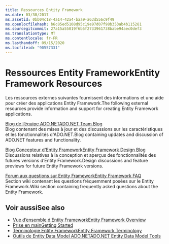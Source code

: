 ```yaml
---
title: Ressources Entity Framework
ms.date: 03/30/2017
ms.assetid: 0bb04c18-4a14-42a4-baa9-a63d556c9f49
ms.openlocfilehash: b6c85ed5108d95c19e97d07f98b353ab4b115281
ms.sourcegitcommit: 27a15a55019f6b5f2733961738babe94aec0def3
ms.translationtype: MT
ms.contentlocale: fr-FR
ms.lasthandoff: 09/15/2020
ms.locfileid: "90557331"
---
```

# <a name="entity-framework-resources"></a><span data-ttu-id="ca6c7-102">Ressources Entity Framework</span><span class="sxs-lookup"><span data-stu-id="ca6c7-102">Entity Framework Resources</span></span>
<span data-ttu-id="ca6c7-103">Les ressources externes suivantes fournissent des informations et une aide pour créer des applications Entity Framework.</span><span class="sxs-lookup"><span data-stu-id="ca6c7-103">The following external resources provide information and support for creating Entity Framework applications.</span></span>  
  
 [<span data-ttu-id="ca6c7-104">Blog de l’équipe ADO.NET</span><span class="sxs-lookup"><span data-stu-id="ca6c7-104">ADO.NET Team Blog</span></span>](/archive/blogs/adonet/)  
 <span data-ttu-id="ca6c7-105">Blog contenant des mises à jour et des discussions sur les caractéristiques et les fonctionnalités d'ADO.NET.</span><span class="sxs-lookup"><span data-stu-id="ca6c7-105">Blog containing updates and discussion of ADO.NET features and functionality.</span></span>  
  
 [<span data-ttu-id="ca6c7-106">Blog Concepteur d'Entity Framework</span><span class="sxs-lookup"><span data-stu-id="ca6c7-106">Entity Framework Design Blog</span></span>](/archive/blogs/efdesign)  
 <span data-ttu-id="ca6c7-107">Discussions relatives à la conception et aperçus des fonctionnalités des futures versions d’Entity Framework.</span><span class="sxs-lookup"><span data-stu-id="ca6c7-107">Design discussions and feature previews for future Entity Framework versions.</span></span>  
  
 [<span data-ttu-id="ca6c7-108">Forum aux questions sur Entity Framework</span><span class="sxs-lookup"><span data-stu-id="ca6c7-108">Entity Framework FAQ</span></span>](https://social.technet.microsoft.com/wiki/contents/articles/3737.entity-framework-faq.aspx)  
 <span data-ttu-id="ca6c7-109">Section wiki contenant les questions fréquemment posées sur le Entity Framework.</span><span class="sxs-lookup"><span data-stu-id="ca6c7-109">Wiki section containing frequently asked questions about the Entity Framework.</span></span>  
  
## <a name="see-also"></a><span data-ttu-id="ca6c7-110">Voir aussi</span><span class="sxs-lookup"><span data-stu-id="ca6c7-110">See also</span></span>

- [<span data-ttu-id="ca6c7-111">Vue d’ensemble d’Entity Framework</span><span class="sxs-lookup"><span data-stu-id="ca6c7-111">Entity Framework Overview</span></span>](overview.md)
- [<span data-ttu-id="ca6c7-112">Prise en main</span><span class="sxs-lookup"><span data-stu-id="ca6c7-112">Getting Started</span></span>](getting-started.md)
- [<span data-ttu-id="ca6c7-113">Terminologie Entity Framework</span><span class="sxs-lookup"><span data-stu-id="ca6c7-113">Entity Framework Terminology</span></span>](terminology.md)
- <span data-ttu-id="ca6c7-114">[Outils de Entity Data Model ADO.NET](/previous-versions/dotnet/netframework-4.0/bb399249(v=vs.100))</span><span class="sxs-lookup"><span data-stu-id="ca6c7-114">[ADO.NET Entity Data Model Tools](/previous-versions/dotnet/netframework-4.0/bb399249(v=vs.100))</span></span>
